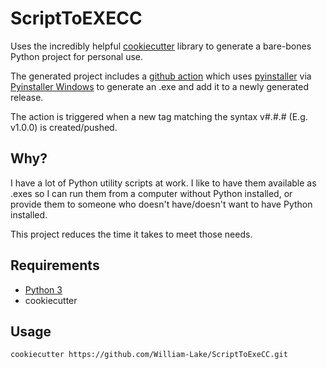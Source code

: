 # ScriptToEXECC

Uses the incredibly helpful [cookiecutter](https://github.com/cookiecutter/cookiecutter) library to generate a bare-bones Python project for personal use.

The generated project includes a [github action](https://github.com/features/actions) which uses [pyinstaller](https://www.pyinstaller.org/) via [Pyinstaller Windows](https://github.com/marketplace/actions/pyinstaller-windows) to generate an .exe and add it to a newly generated release.

The action is triggered when a new tag matching the syntax v#.#.# (E.g. v1.0.0) is created/pushed.

## Why?

I have a lot of Python utility scripts at work. I like to have them available as .exes so I can run them from a computer without Python installed, or provide them to someone who doesn't have/doesn't want to have Python installed.

This project reduces the time it takes to meet those needs.

## Requirements

- [Python 3](https://www.python.org/downloads/)
- cookiecutter

## Usage

`cookiecutter https://github.com/William-Lake/ScriptToExeCC.git`

